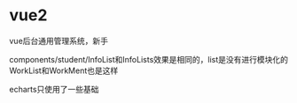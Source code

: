 # vue2
vue后台通用管理系统，新手

components/student/InfoList和InfoLists效果是相同的，list是没有进行模块化的
WorkList和WorkMent也是这样


echarts只使用了一些基础
